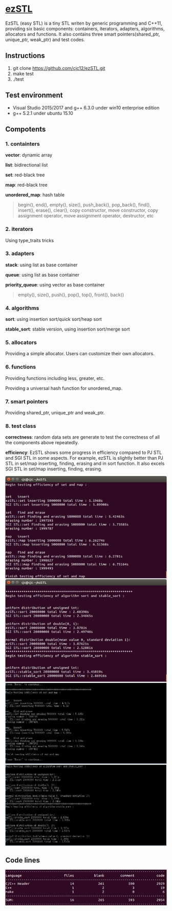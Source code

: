 # [ezSTL](https://github.com/cjc12/ezSTL)
EzSTL (easy STL) is a tiny STL writen by generic programming and C++11, providing six basic components: containers,  iterators, adapters, algorithms, allocators and functions. It also contains three smart pointers(shared_ptr, unique_ptr, weak_ptr) and test codes.
## Instructions
 1. git clone https://github.com/cjc12/ezSTL.git
 2. make test
 3. ./test
## Test environment
 - Visual Studio 2015/2017 and g++ 6.3.0 under win10 enterprise edition
 - g++ 5.2.1 under ubuntu 15.10
## Compotents
 ### 1. containters
 **vector**: dynamic array
 
**list**: bidirectional list

**set**: red-black tree

**map**: red-black tree

**unordered_map**: hash table
> begin(), end(), empty(), size(), push_back(), pop_back(), find(), insert(), erase(), clear(), copy constructor, move constructor, copy assignment operator, move assignment operator, destructor, etc
### 2. iterators
Using type_traits tricks
### 3. adapters
**stack**: using list as base container

**queue**: using list as base container

**priority_queue**: using vector as base container
> empty(), size(), push(), pop(), top(), front(), back()
 ### 4. algorithms
**sort**: using insertion sort/quick sort/heap sort

**stable_sort**: stable version, using insertion sort/merge sort
 ### 5. allocators
Providing a simple allocator. Users can customize their own allocators.
 ### 6. functions
Providing functions including less, greater, etc.

Providing a universal hash function for unordered_map.
 ### 7. smart pointers
Providing shared_ptr, unique_ptr and weak_ptr.
 ### 8. test class
**correctness**:
random data sets are generate to test the correctness of all the components above repeatedly.

**efficiency**:
EzSTL shows some progress in efficiency compared to PJ STL and SGI STL in some aspects. For example, ezSTL is slightly better than PJ STL in set/map inserting, finding, erasing and in sort function. It also excels SGI STL in  set/map inserting, finding, erasing.

![rbtree compared with SGI STL](https://github.com/cjc12/ezSTL/blob/master/png/rbtree.png)
![sort compared with SGI STL](https://github.com/cjc12/ezSTL/blob/master/png/sort.png)
![rbtree compared with PJ STL](https://github.com/cjc12/ezSTL/blob/master/png/rbtree_pj.png)
![sort compared with PJ STL](https://github.com/cjc12/ezSTL/blob/master/png/sort_pj.png)
## Code lines
![statistic](https://github.com/cjc12/ezSTL/blob/master/png/statistic.png)
